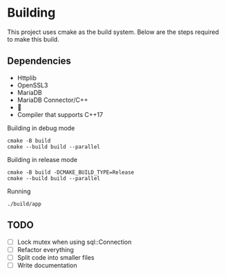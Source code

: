 # Building

This project uses cmake as the build system. Below are the steps required to make this build.

## Dependencies
- Httplib
- OpenSSL3
- MariaDB
- MariaDB Connector/C++
- 🍔
- Compiler that supports C++17


Building in debug mode
``` 
cmake -B build
cmake --build build --parallel
```

Building in release mode
```
cmake -B build -DCMAKE_BUILD_TYPE=Release
cmake --build build --parallel
```

Running
``` 
./build/app 
```

## TODO
- [ ] Lock mutex when using sql::Connection
- [ ] Refactor everything
- [ ] Split code into smaller files
- [ ] Write documentation